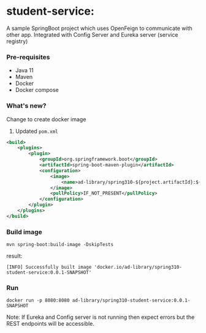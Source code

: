# student-service: 

A sample SpringBoot project which uses OpenFeign to communicate with other app. Integrated with Config Server and Eureka server (service registry)

### Pre-requisites

* Java 11
* Maven
* Docker
* Docker compose

### What's new?

Change to create docker image

1. Updated `pom.xml`

```xml
<build>
    <plugins>
        <plugin>
            <groupId>org.springframework.boot</groupId>
            <artifactId>spring-boot-maven-plugin</artifactId>
            <configuration>
                <image>
                    <name>ad-library/spring310-${project.artifactId}:${project.version}</name>
                </image>
                <pullPolicy>IF_NOT_PRESENT</pullPolicy>
            </configuration>
        </plugin>
    </plugins>
</build>
```

### Build image

`mvn spring-boot:build-image -DskipTests`

result:
```
[INFO] Successfully built image 'docker.io/ad-library/spring310-student-service:0.0.1-SNAPSHOT'
```

### Run

`docker run -p 8080:8080 ad-library/spring310-student-service:0.0.1-SNAPSHOT`

Note: If Eureka and Config server is not running then expect errors but the REST endpoints will be accessible.